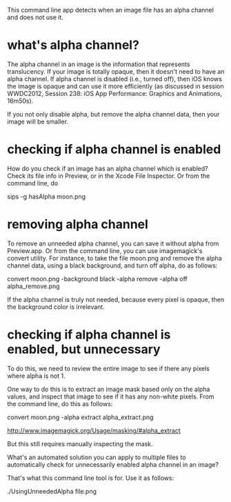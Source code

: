 This command line app detects when an image file has an alpha channel and does not use it.

# what's alpha channel?

The alpha channel in an image is the information that represents translucency. If your image is 
totally opaque, then it doesn't need to have an alpha channel. If alpha channel is disabled 
(i.e., turned off), then iOS knows the image is opaque and can use it more efficiently (as discussed
 in session WWDC2012, Session 238: iOS App Performance: Graphics and Animations, 16m50s).
 
If you not only disable alpha, but remove the alpha channel data, then your image will be smaller.

# checking if alpha channel is enabled

How do you check if an image has an alpha channel which is enabled? Check its file info in Preview,
or in the Xcode File Inspector. Or from the command line, do

  sips -g hasAlpha moon.png

# removing alpha channel

To remove an unneeded alpha channel, you can save it without alpha from Preview.app. Or from the
command line, you can use imagemagick's convert utility. For instance, to take the file moon.png 
and remove the alpha channel data, using a black background, and turn off alpha, do as follows:

  convert moon.png  -background black  -alpha remove -alpha off  alpha_remove.png

If the alpha channel is truly not needed, because every pixel is opaque, then the background
color is irrelevant.

# checking if alpha channel is enabled, but unnecessary

To do this, we need to review the entire image to see if there any pixels where alpha is not 1.

One way to do this is to extract an image mask based only on the alpha values, and inspect that 
image to see if it has any non-white pixels. From the command line, do this as follows:

  convert moon.png -alpha extract alpha_extract.png
  
http://www.imagemagick.org/Usage/masking/#alpha_extract

But this still requires manually inspecting the mask. 

What's an automated solution you can apply to multiple files to automatically check for unnecessarily
enabled alpha channel in an image?

That's what this command line tool is for. Use it as follows:

  ./UsingUnneededAlpha file.png



